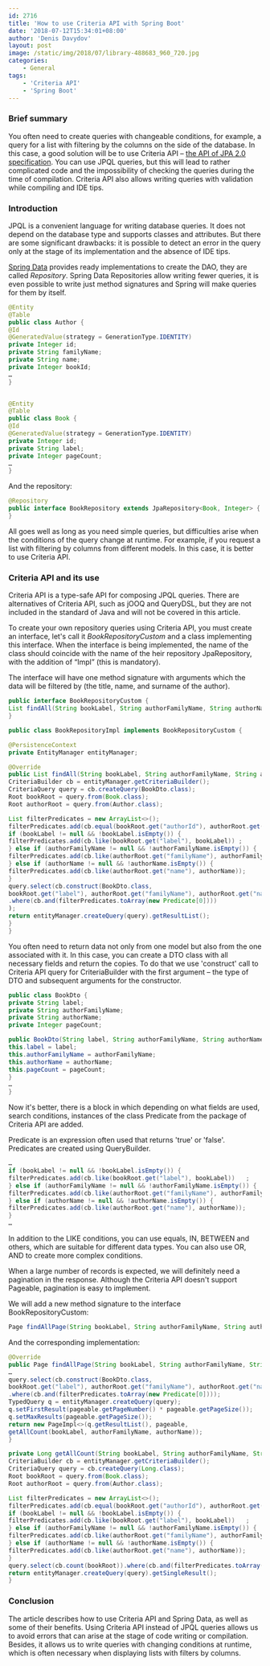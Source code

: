 ```yaml
---
id: 2716
title: 'How to use Criteria API with Spring Boot'
date: '2018-07-12T15:34:01+08:00'
author: 'Denis Davydov'
layout: post
image: /static/img/2018/07/library-488683_960_720.jpg
categories:
    - General
tags:
    - 'Criteria API'
    - 'Spring Boot'
---
```


### Brief summary

You often need to create queries with changeable conditions, for example, a query for a list with filtering by the columns on the side of the database. In this case, a good solution will be to use Criteria API – [the API of JPA 2.0 specification](https://docs.oracle.com/javaee/6/tutorial/doc/gjitv.html). You can use JPQL queries, but this will lead to rather complicated code and the impossibility of checking the queries during the time of compilation. Criteria API also allows writing queries with validation while compiling and IDE tips.

### Introduction

JPQL is a convenient language for writing database queries. It does not depend on the database type and supports classes and attributes. But there are some significant drawbacks: it is possible to detect an error in the query only at the stage of its implementation and the absence of IDE tips.

[Spring Data](https://docs.spring.io/spring-data/commons/docs/current/reference/html/) provides ready implementations to create the DAO, they are called *Repository*. Spring Data Repositories allow writing fewer queries, it is even possible to write just method signatures and Spring will make queries for them by itself.

```java
@Entity
@Table
public class Author {
@Id
@GeneratedValue(strategy = GenerationType.IDENTITY)
private Integer id;
private String familyName;
private String name;
private Integer bookId;
…
}


@Entity
@Table
public class Book {
@Id
@GeneratedValue(strategy = GenerationType.IDENTITY)
private Integer id;
private String label;
private Integer pageCount;
…
}
```

And the repository:

```java
@Repository
public interface BookRepository extends JpaRepository<Book, Integer> {
}
```

All goes well as long as you need simple queries, but difficulties arise when the conditions of the query change at runtime. For example, if you request a list with filtering by columns from different models. In this case, it is better to use Criteria API.

### Criteria API and its use

Criteria API is a type-safe API for composing JPQL queries. There are alternatives of Criteria API, such as jOOQ and QueryDSL, but they are not included in the standard of Java and will not be covered in this article.

To create your own repository queries using Criteria API, you must create an interface, let's call it *BookRepositoryCustom* and a class implementing this interface. When the interface is being implemented, the name of the class should coincide with the name of the heir repository JpaRepository, with the addition of “Impl” (this is mandatory).

The interface will have one method signature with arguments which the data will be filtered by (the title, name, and surname of the author).

```java
public interface BookRepositoryCustom {
List findAll(String bookLabel, String authorFamilyName, String authorName);
}
```

```java
public class BookRepositoryImpl implements BookRepositoryCustom {
```

```java
@PersistenceContext
private EntityManager entityManager;
```

```java
@Override
public List findAll(String bookLabel, String authorFamilyName, String authorName) {
CriteriaBuilder cb = entityManager.getCriteriaBuilder();
CriteriaQuery query = cb.createQuery(BookDto.class);
Root bookRoot = query.from(Book.class);
Root authorRoot = query.from(Author.class);
```

```java
List filterPredicates = new ArrayList<>();
filterPredicates.add(cb.equal(bookRoot.get("authorId"), authorRoot.get("id")));
if (bookLabel != null && !bookLabel.isEmpty()) {
filterPredicates.add(cb.like(bookRoot.get("label"), bookLabel)) ;
} else if (authorFamilyName != null && !authorFamilyName.isEmpty()) {
filterPredicates.add(cb.like(authorRoot.get("familyName"), authorFamilyName));
} else if (authorName != null && !authorName.isEmpty()) {
filterPredicates.add(cb.like(authorRoot.get("name"), authorName));
}
query.select(cb.construct(BookDto.class,
bookRoot.get("label"), authorRoot.get("familyName"), authorRoot.get("name"), bookRoot.get("pageCount")))
.where(cb.and(filterPredicates.toArray(new Predicate[0])))
);
return entityManager.createQuery(query).getResultList();
}
}
```

You often need to return data not only from one model but also from the one associated with it. In this case, you can create a DTO class with all necessary fields and return the copies. To do that we use 'construct' call to Criteria API query for CriteriaBuilder with the first argument – the type of DTO and subsequent arguments for the constructor.
```java
public class BookDto {
private String label;
private String authorFamilyName;
private String authorName;
private Integer pageCount;
```

```java
public BookDto(String label, String authorFamilyName, String authorName, Integer pageCount) {
this.label = label;
this.authorFamilyName = authorFamilyName;
this.authorName = authorName;
this.pageCount = pageCount;
}
…
}
```
Now it's better, there is a block in which depending on what fields are used, search conditions, instances of the class Predicate from the package of Criteria API are added.

Predicate is an expression often used that returns 'true' or 'false'. Predicates are created using QueryBuilder.

```java
…
if (bookLabel != null && !bookLabel.isEmpty()) {
filterPredicates.add(cb.like(bookRoot.get("label"), bookLabel))   ;
} else if (authorFamilyName != null && !authorFamilyName.isEmpty()) {
filterPredicates.add(cb.like(authorRoot.get("familyName"), authorFamilyName));
} else if (authorName != null && !authorName.isEmpty()) {
filterPredicates.add(cb.like(authorRoot.get("name"), authorName));
}
…
```

In addition to the LIKE conditions, you can use equals, IN, BETWEEN and others, which are suitable for different data types. You can also use OR, AND to create more complex conditions.

When a large number of records is expected, we will definitely need a pagination in the response. Although the Criteria API doesn't support Pageable, pagination is easy to implement.

We will add a new method signature to the interface BookRepositoryCustom:

```java
Page findAllPage(String bookLabel, String authorFamilyName, String authorName, Pageable pageable);
```

And the corresponding implementation:

```java
@Override
public Page findAllPage(String bookLabel, String authorFamilyName, String authorName, Pageable pageable) {
…
query.select(cb.construct(BookDto.class,
bookRoot.get("label"), authorRoot.get("familyName"), authorRoot.get("name"), bookRoot.get("pageCount")))
.where(cb.and(filterPredicates.toArray(new Predicate[0])));
TypedQuery q = entityManager.createQuery(query);
q.setFirstResult(pageable.getPageNumber() * pageable.getPageSize());
q.setMaxResults(pageable.getPageSize());
return new PageImpl<>(q.getResultList(), pageable,
getAllCount(bookLabel, authorFamilyName, authorName));
}
```

```java
private Long getAllCount(String bookLabel, String authorFamilyName, String authorName) {
CriteriaBuilder cb = entityManager.getCriteriaBuilder();
CriteriaQuery query = cb.createQuery(Long.class);
Root bookRoot = query.from(Book.class);
Root authorRoot = query.from(Author.class);
```

```java
List filterPredicates = new ArrayList<>();
filterPredicates.add(cb.equal(bookRoot.get("authorId"), authorRoot.get("id")));
if (bookLabel != null && !bookLabel.isEmpty()) {
filterPredicates.add(cb.like(bookRoot.get("label"), bookLabel))   ;
} else if (authorFamilyName != null && !authorFamilyName.isEmpty()) {
filterPredicates.add(cb.like(authorRoot.get("familyName"), authorFamilyName));
} else if (authorName != null && !authorName.isEmpty()) {
filterPredicates.add(cb.like(authorRoot.get("name"), authorName));
}
query.select(cb.count(bookRoot)).where(cb.and(filterPredicates.toArray(new Predicate[0])));
return entityManager.createQuery(query).getSingleResult();
}
```

### Conclusion

The article describes how to use Сriteria API and Spring Data, as well as some of their benefits. Using Criteria API instead of JPQL queries allows us to avoid errors that can arise at the stage of code writing or compilation. Besides, it allows us to write queries with changing conditions at runtime, which is often necessary when displaying lists with filters by columns.